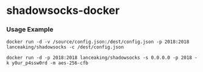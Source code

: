 # shadowsocks-docker

### Usage Example

`docker run -d -v /source/config.json:/dest/config.json -p 2018:2018 lanceaking/shadowsocks -c /dest/config.json`

`docker run -d -p 2018:2018 lanceaking/shadowsocks -s 0.0.0.0 -p 2018 -k y0ur_p4ssw0rd -m aes-256-cfb`
